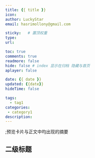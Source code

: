 ```yaml
---
title: {{ title }}
icon:
author: LuckyStar
email: hasrimollony@gmail.com

sticky:   # 置顶权重
type:
url:

toc: true
comments: true
readmore: false
hide: false # index 显示在归档 隐藏与首页
aplayer: false

date: {{ date }}
updated: {{date}}
hideTime: false

tags:
  - tag1
categories:
 - category1
description:
---
```



;预览卡片与正文中均出现的摘要


<!-- more -->

## 二级标题